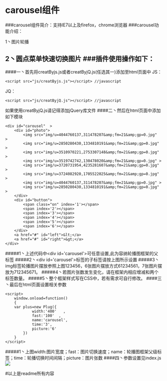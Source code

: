 carousel组件
======
###carousel组件简介：支持IE7以上及firefox，chrome浏览器
###carousel功能介绍：
>
1丶图片轮播
>       
2丶圆点菜单快速切换图片
###插件使用操作如下：
--------
####一丶首先将creatByjs.js或者creatByjQ.js(任选其一)添加至html页面中
JS：
~~~
<script src="js/creatByjs.js"></script> //javascript
~~~
>
JQ： 
~~~
<script src="js/creatByjQ.js"></script> //javascript
~~~
>
如果使用creatByjQ.js请记得添加jQuery库文件
####二丶然后在html页面中添加如下模块
~~~
<div id="carousel"  >
    <div id="photo">
        <img src="img/u=4044760137,311478207&amp;fm=21&amp;gp=0.jpg"  >
        <img src="img/u=2850280430,1334810191&amp;fm=21&amp;gp=0.jpg"  > 
        <img src="img/u=3510970221,2753307148&amp;fm=21&amp;gp=0.jpg" >
        <img src="img/u=3519742742,130478020&amp;fm=21&amp;gp=0.jpg" >
        <img src="img/u=3720731954,4235281607&amp;fm=21&amp;gp=0.jpg" >
        <img src="img/u=3724082920,1705522025&amp;fm=21&amp;gp=0.jpg" >
        <img src="img/u=4044760137,311478207&amp;fm=21&amp;gp=0.jpg" >
        <img src="img/u=2850280430,1334810191&amp;fm=21&amp;gp=0.jpg" > 
    </div>
    <div id="button">
        <span class="on" index='1'></span>
        <span index='2'></span>
        <span index='3'></span>
        <span index='4'></span>
        <span index='5'></span>
        <span index='6'></span>
    </div>
    <a href="#" id="left">&lt;</a>
    <a href="#" id="right">&gt;</a>
</div>
~~~
#####1丶上述代码中\<div id='carousel'>可任意设置,此为容纳轮播图框架的父标签
#####2丶\<div id='carousel'>标签的子标签请按上图所示设置
#####3丶img标签轮播图片摆放参照上图123456，6张图片摆放方式61234561，7张图片摆放为712345671。
#####4丶若图片张数发生变化，请在框架内相应增减<img>和<span>两个标签数量。
#####5丶整个框架样式写在CSS中，若有需求可自行修改。
####三丶最后在html页面设置相关参数
~~~
<script>
	window.onload=function()
	{
	var plus=new Plug({
			width:'400'   , 
			fast:'100'  ,
			name:'carousel',
			time:'3',
			picture:'6'
		})
	}
</script>
~~~
#####1丶上图width:图片宽度；fast：图片切换速度；name：轮播图框架父级标签；time：轮播切换时间间隔；picture：图片张数
####四丶参数设置见index.js
![](https://github.com/lidingkorol/calendar-/raw/master/photo/QQ图片20160802192652.png)

#以上是readme所有内容

